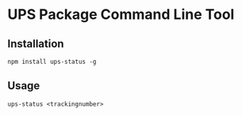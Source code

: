 # UPS Package Command Line Tool

## Installation

`npm install ups-status -g`

## Usage

`ups-status <trackingnumber>`